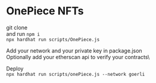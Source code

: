 # OnePiece NFTs

git clone \
and run `npm i`\
`npx hardhat run scripts/OnePiece.js`

Add your network and your private key in package.json\
Optionally add your etherscan api to verify your contracts\

Deploy\
`npx hardhat run scripts/onePiece.js --network goerli`
